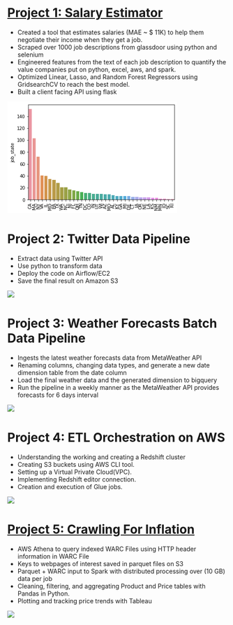# [Project 1: Salary Estimator](https://github.com/arizkyrahman/ds_salary_project)
- Created a tool that estimates salaries (MAE ~ $ 11K) to help them negotiate their income when they get a job.
- Scraped over 1000 job descriptions from glassdoor using python and selenium
- Engineered features from the text of each job description to quantify the value companies put on python, excel, aws, and spark.
- Optimized Linear, Lasso, and Random Forest Regressors using GridsearchCV to reach the best model.
- Built a client facing API using flask

![](/images/positions_by_state.png)

# Project 2: Twitter Data Pipeline
- Extract data using Twitter API
- Use python to transform data
- Deploy the code on Airflow/EC2
- Save the final result on Amazon S3

![](https://github.com/arizkyrahman/Rizky_Portofolio/blob/main/images/twitter_data_pipeline.jpg?raw=true)

# Project 3: Weather Forecasts Batch Data Pipeline 
- Ingests the latest weather forecasts data from MetaWeather API
- Renaming columns, changing data types, and generate a new date dimension table from the date column
- Load the final weather data and the generated dimension to bigquery
- Run the pipeline in a weekly manner as the MetaWeather API provides forecasts for 6 days interval

![](https://github.com/arizkyrahman/Rizky_Portofolio/blob/main/images/weather_forecasts_data_pipeline.png?raw=true)

# Project 4: ETL Orchestration on AWS
- Understanding the working and creating a Redshift cluster
- Creating S3 buckets using AWS CLI tool.
- Setting up a Virtual Private Cloud(VPC).
- Implementing Redshift editor connection.
- Creation and execution of Glue jobs.

![](https://github.com/arizkyrahman/Rizky_Portofolio/blob/main/images/redshift_etl.jpg?raw=true)

# [Project 5: Crawling For Inflation](https://github.com/arizkyrahman/rizky_rahman_web_crawler_for_online_inflation)
- AWS Athena to query indexed WARC Files using HTTP header information in WARC File	
- Keys to webpages of interest saved in parquet files on S3
- Parquet + WARC input to Spark with distributed processing over (10 GB) data per job
- Cleaning, filtering, and aggregating Product and Price tables with Pandas in Python.
- Plotting and tracking price trends with Tableau

![](https://github.com/arizkyrahman/Rizky_Portofolio/blob/main/images/crawler_pipeline.png?raw=true)
